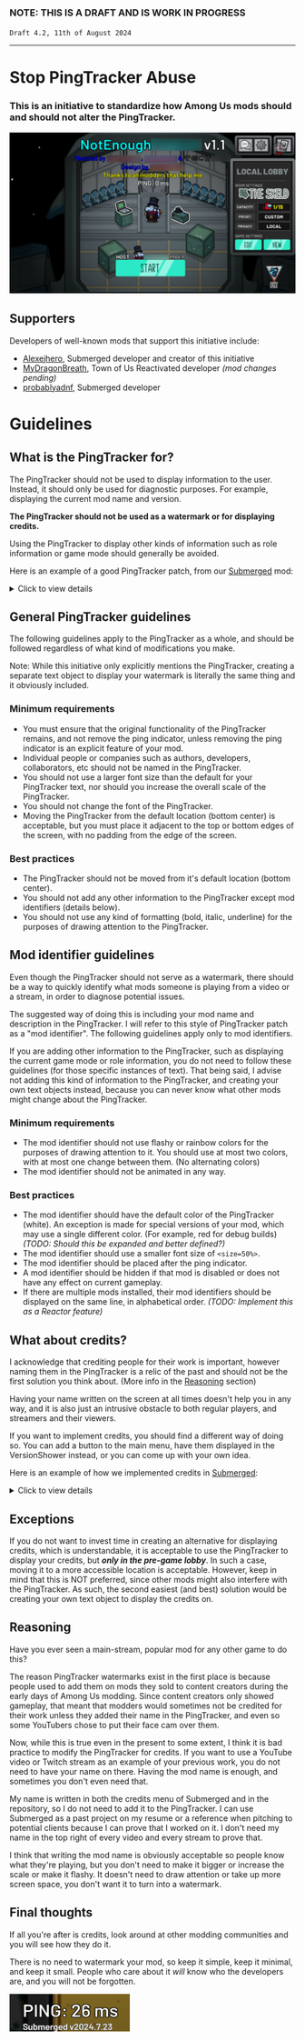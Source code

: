 ### NOTE: THIS IS A DRAFT AND IS WORK IN PROGRESS

`Draft 4.2, 11th of August 2024`

---

# Stop PingTracker Abuse
### This is an initiative to standardize how Among Us mods should and should not alter the PingTracker.

![](./Images/Bruh.png)

## Supporters
Developers of well-known mods that support this initiative include:
- [Alexejhero](https://github.com/Alexejhero), Submerged developer and creator of this initiative
- [MyDragonBreath](https://github.com/MyDragonBreath), Town of Us Reactivated developer _(mod changes pending)_
- [probablyadnf](https://github.com/simonkellly), Submerged developer

# Guidelines

## What is the PingTracker for?
The PingTracker should not be used to display information to the user. Instead, it should only be used for diagnostic purposes. For example, displaying the current mod name and version.

**The PingTracker should not be used as a watermark or for displaying credits.**

Using the PingTracker to display other kinds of information such as role information or game mode should generally be avoided.

Here is an example of a good PingTracker patch, from our [Submerged](https://github.com/SubmergedAmongUs/Submerged) mod:

<details>
<summary>Click to view details</summary>
  
<br>
The PingTracker uses a smaller font to fit and is also displayed only when Submerged is the current map. It's only purpose is so that we can easily identify what version someone is playing if they send me a clip of a bug.
  
![](./Images/PingTracker.png)
  
</details>

## General PingTracker guidelines
The following guidelines apply to the PingTracker as a whole, and should be followed regardless of what kind of modifications you make.

Note: While this initiative only explicitly mentions the PingTracker, creating a separate text object to display your watermark is literally the same thing and it obviously included.

### Minimum requirements
- You must ensure that the original functionality of the PingTracker remains, and not remove the ping indicator, unless removing the ping indicator is an explicit feature of your mod.
- Individual people or companies such as authors, developers, collaborators, etc should not be named in the PingTracker.
- You should not use a larger font size than the default for your PingTracker text, nor should you increase the overall scale of the PingTracker.
- You should not change the font of the PingTracker.
- Moving the PingTracker from the default location (bottom center) is acceptable, but you must place it adjacent to the top or bottom edges of the screen, with no padding from the edge of the screen.

### Best practices
- The PingTracker should not be moved from it's default location (bottom center).
- You should not add any other information to the PingTracker except mod identifiers (details below).
- You should not use any kind of formatting (bold, italic, underline) for the purposes of drawing attention to the PingTracker.

## Mod identifier guidelines
Even though the PingTracker should not serve as a watermark, there should be a way to quickly identify what mods someone is playing from a video or a stream, in order to diagnose potential issues.

The suggested way of doing this is including your mod name and description in the PingTracker. I will refer to this style of PingTracker patch as a "mod identifier". The following guidelines apply only to mod identifiers.

If you are adding other information to the PingTracker, such as displaying the current game mode or role information, you do not need to follow these guidelines (for those specific instances of text). That being said, I advise not adding this kind of information to the PingTracker, and creating your own text objects instead, because you can never know what other mods might change about the PingTracker. 

### Minimum requirements
- The mod identifier should not use flashy or rainbow colors for the purposes of drawing attention to it. You should use at most two colors, with at most one change between them. (No alternating colors)
- The mod identifier should not be animated in any way.

### Best practices
- The mod identifier should have the default color of the PingTracker (white). An exception is made for special versions of your mod, which may use a single different color. (For example, red for debug builds) _(TODO: Should this be expanded and better defined?)_ 
- The mod identifier should use a smaller font size of `<size=50%>`.
- The mod identifier should be placed after the ping indicator.
- A mod identifier should be hidden if that mod is disabled or does not have any effect on current gameplay.
- If there are multiple mods installed, their mod identifiers should be displayed on the same line, in alphabetical order. _(TODO: Implement this as a Reactor feature)_

## What about credits?
I acknowledge that crediting people for their work is important, however naming them in the PingTracker is a relic of the past and should not be the first solution you think about. (More info in the [Reasoning](#reasoning) section)

Having your name written on the screen at all times doesn't help you in any way, and it is also just an intrusive obstacle to both regular players, and streamers and their viewers.

If you want to implement credits, you should find a different way of doing so. You can add a button to the main menu, have them displayed in the VersionShower instead, or you can come up with your own idea.

Here is an example of how we implemented credits in [Submerged](https://github.com/SubmergedAmongUs/Submerged):

<details>
<summary>Click to view details</summary>
  
<br>
We added a button in the main menu, which when clicked opens a pop-up displaying the credits.
  
![](./Images/Credits-1.png)
![](./Images/Credits-2.png)
  
</details>

## Exceptions
If you do not want to invest time in creating an alternative for displaying credits, which is understandable, it is acceptable to use the PingTracker to display your credits, but _**only in the pre-game lobby**_. In such a case, moving it to a more accessible location is acceptable. However, keep in mind that this is NOT preferred, since other mods might also interfere with the PingTracker. As such, the second easiest (and best) solution would be creating your own text object to display the credits on.

## Reasoning
Have you ever seen a main-stream, popular mod for any other game to do this?

The reason PingTracker watermarks exist in the first place is because people used to add them on mods they sold to content creators during the early days of Among Us modding. Since content creators only showed gameplay, that meant that modders would sometimes not be credited for their work unless they added their name in the PingTracker, and even so some YouTubers chose to put their face cam over them.

Now, while this is true even in the present to some extent, I think it is bad practice to modify the PingTracker for credits. If you want to use a YouTube video or Twitch stream as an example of your previous work, you do not need to have your name on there. Having the mod name is enough, and sometimes you don't even need that.

My name is written in both the credits menu of Submerged and in the repository, so I do not need to add it to the PingTracker. I can use Submerged as a past project on my resume or a reference when pitching to potential clients because I can prove that I worked on it. I don't need my name in the top right of every video and every stream to prove that.

I think that writing the mod name is obviously acceptable so people know what they're playing, but you don't need to make it bigger or increase the scale or make it flashy. It doesn't need to draw attention or take up more screen space, you don't want it to turn into a watermark.

## Final thoughts

If all you're after is credits, look around at other modding communities and you will see how they do it. 

There is no need to watermark your mod, so keep it simple, keep it minimal, and keep it small. People who care about it _will_ know who the developers are, and you will not be forgotten.

![](./Images/PingTracker-Cropped.png)
